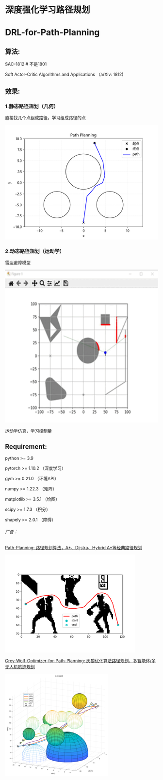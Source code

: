 # 深度强化学习路径规划

# DRL-for-Path-Planning

## 算法:

SAC-1812 # 不是1801

Soft Actor-Critic Algorithms and Applications （arXiv: 1812)

## 效果:

### 1.静态路径规划（几何）

直接找几个点组成路径，学习组成路径的点

![](图片/Result.png)

### **2.动态路径规划（运动学）**

雷达避障模型

<img src="图片/Lidar.gif" style="zoom:200%;" />

运动学仿真，学习控制量




## **Requirement**:

python >= 3.9

pytorch >= 1.10.2 （深度学习）

gym >= 0.21.0 （环境API）

numpy >= 1.22.3 （矩阵）

matplotlib >= 3.5.1 （绘图）

scipy >=  1.7.3 （积分）

shapely >= 2.0.1 （障碍）

###### 广告：

[Path-Planning: 路径规划算法，A*、Dijstra、Hybrid A*等经典路径规划](https://github.com/zhaohaojie1998/A-Star-for-Path-Planning)

<img src="图片/ad1.png" style="zoom: 67%;" />

[Grey-Wolf-Optimizer-for-Path-Planning: 灰狼优化算法路径规划、多智能体/多无人机航迹规划](https://github.com/zhaohaojie1998/Grey-Wolf-Optimizer-for-Path-Planning)

<img src="图片/ad2.png" style="zoom: 50%;" />